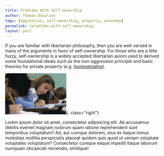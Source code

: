 ```yaml
---
title: Problems With Self-ownership
author: Thomas Edvalson
tags: [aggression, self-ownership, property, autonomy]
permalink: /problems-with-self-ownership/
layout: post
---
```


If you are familiar with libertarian philosophy, then you are well-versed in many of the arguments in favor of self-ownership. For those who are a little fuzzy, self-ownership is a widely accepted libertarian axiom used to derived some foundational ideals such as the *non-aggression principle* and basic theories for private property (e.g. [*homesteading*](/lockean-homesteading/)).

![My helpful screenshot](/assets/test.jpg){: class="right"}

Lorem ipsum dolor sit amet, consectetur adipisicing elit. Ab accusamus debitis eveniet magnam nostrum quam ratione reprehenderit sunt temporibus voluptatum? Ad, aut cumque dolorem, eius ex itaque minus molestias mollitia perspiciatis placeat quidem quis quod ut veniam voluptate voluptates voluptatum? Consectetur cumque eaque impedit itaque laborum numquam obcaecati reiciendis, similique!